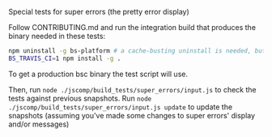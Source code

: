 Special tests for super errors (the pretty error display)

Follow CONTRIBUTING.md and run the integration build that produces the binary needed in these tests:

```sh
npm uninstall -g bs-platform # a cache-busting uninstall is needed, but only for npm >=7
BS_TRAVIS_CI=1 npm install -g .
```

To get a production bsc binary the test script will use.

Then, run `node ./jscomp/build_tests/super_errors/input.js` to check the tests against previous snapshots.
Run `node ./jscomp/build_tests/super_errors/input.js update` to update the snapshots (assuming you've made some changes to super errors' display and/or messages)